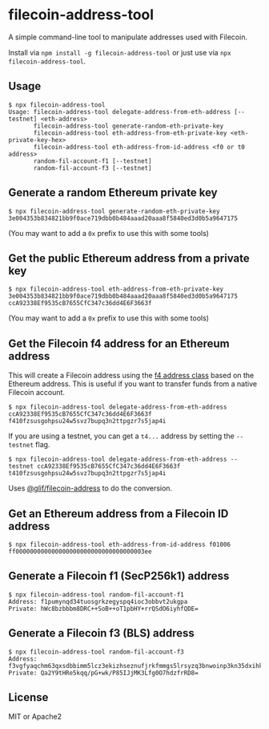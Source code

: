 filecoin-address-tool
===

A simple command-line tool to manipulate addresses used with Filecoin.

Install via `npm install -g filecoin-address-tool` or just use via `npx filecoin-address-tool`.

## Usage

```
$ npx filecoin-address-tool 
Usage: filecoin-address-tool delegate-address-from-eth-address [--testnet] <eth-address>
       filecoin-address-tool generate-random-eth-private-key
       filecoin-address-tool eth-address-from-eth-private-key <eth-private-key-hex>
       filecoin-address-tool eth-address-from-id-address <f0 or t0 address>
       random-fil-account-f1 [--testnet]
       random-fil-account-f3 [--testnet]
```

## Generate a random Ethereum private key

```
$ npx filecoin-address-tool generate-random-eth-private-key
3e004353b834821bb9f0ace719dbb0b484aaad20aaa8f5840ed3d0b5a9647175
```

(You may want to add a `0x` prefix to use this with some tools)

## Get the public Ethereum address from a private key

```
$ npx filecoin-address-tool eth-address-from-eth-private-key 3e004353b834821bb9f0ace719dbb0b484aaad20aaa8f5840ed3d0b5a9647175
ccA92338Ef9535cB7655CfC347c36dd4E6F3663f
```

(You may want to add a `0x` prefix to use this with some tools)

## Get the Filecoin f4 address for an Ethereum address

This will create a Filecoin address using the [f4 address class](https://github.com/filecoin-project/FIPs/blob/master/FIPS/fip-0048.md) based on the Ethereum address. This is useful if you want to transfer funds from a native Filecoin account.

```
$ npx filecoin-address-tool delegate-address-from-eth-address ccA92338Ef9535cB7655CfC347c36dd4E6F3663f
f410fzsusgohpsu24w5svz7bupq3n2ttpgzr7s5jap4i
```

If you are using a testnet, you can get a `t4...` address by setting the `--testnet` flag.

```
$ npx filecoin-address-tool delegate-address-from-eth-address --testnet ccA92338Ef9535cB7655CfC347c36dd4E6F3663f
t410fzsusgohpsu24w5svz7bupq3n2ttpgzr7s5jap4i
```

Uses [@glif/filecoin-address](https://www.npmjs.com/package/@glif/filecoin-address) to do the conversion.

## Get an Ethereum address from a Filecoin ID address 

```
$ npx filecoin-address-tool eth-address-from-id-address f01006
ff000000000000000000000000000000000003ee
```

## Generate a Filecoin f1 (SecP256k1) address

```
$ npx filecoin-address-tool random-fil-account-f1          
Address: f1pumynqd34tuosgrkzegyspq4ioc3obbvt2ukgpa
Private: hWc8bzbbbm8DRC++SoB++oT1pbHY+rrQSdO6iyhfQDE=
```

## Generate a Filecoin f3 (BLS) address

```
$ npx filecoin-address-tool random-fil-account-f3 
Address: f3vgfyaqchm63qxsdbbimm5lcz3ekizhseznufjrkfmmgs5lrsyzq3bnwoinp3kn35dxihk4udkbga5byctbkq
Private: Qa2Y9tHRe5kqq/pG+wk/P85IJjMK3Lfg0O7hdzfrRD8=
```

## License

MIT or Apache2
